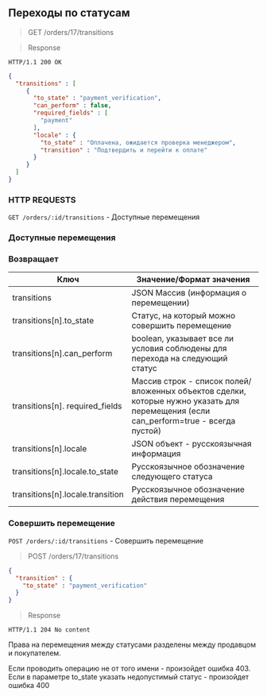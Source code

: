 ## Переходы по статусам

> GET /orders/17/transitions

> Response

```http
HTTP/1.1 200 OK
```
```json
{
  "transitions" : [
     {
       "to_state" : "payment_verification",
       "can_perform" : false,
       "required_fields" : [
         "payment"
       ],
       "locale" : {
         "to_state" : "Оплачена, ожидается проверка менеджером",
         "transition" : "Подтвердить и перейти к оплате"
       }
     }
  ]
}
```

### HTTP REQUESTS

`GET /orders/:id/transitions` - Доступные перемещения


### Доступные перемещения

### Возвращает

Ключ | Значение/Формат значения
--------- | -----------
transitions | JSON Массив (информация о перемещении)
transitions[n].to_state | Статус, на который можно совершить перемещение
transitions[n].can_perform | boolean, указывает все ли условия соблюдены для перехода на следующий статус
transitions[n]. required_fields | Массив строк - список полей/вложенных объектов сделки, которые нужно указать для перемещения (если can_perform=true - всегда пустой)
transitions[n].locale | JSON объект - русскоязычная информация
transitions[n].locale.to_state | Русскоязычное обозначение следующего статуса
transitions[n].locale.transition | Русскоязычное обозначение действия перемещения

### Совершить перемещение

`POST /orders/:id/transitions` - Совершить перемещение

> POST /orders/17/transitions

```json
{
  "transition" : {
    "to_state" : "payment_verification"
  }
}
```

> Response

```http
HTTP/1.1 204 No content
```

<aside class="notice">
Права на перемещения между статусами разделены между продавцом и покупателем.

Если проводить операцию не от того имени - произойдет ошибка 403. Если в параметре to_state указать недопустимый статус - произойдет ошибка 400
</aside>

